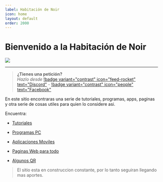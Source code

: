 ```yaml
---
label: Habitación de Noir
icon: home
layout: default
order: 2000
---
```

# Bienvenido a la Habitación de Noir

![](https://i.postimg.cc/NFmRf4NL/page-header.png)

---

> **¿Tienes una petición?**       
> *Hazlo desde* [!badge variant="contrast" icon="feed-rocket" text="Discord"](https://discord.gg/hVKeY3uEru) - [!badge variant="contrast" icon="people" text="Facebook"](https://www.facebook.com/dex.noir.room)

En este sitio encontraras una serie de tutoriales, programas, apps, paginas y otra serie de cosas utiles para quien lo considere asi.

Encuentra:

- [Tutoriales](https://noiroom.dexspidey.workers.dev/tutoriales/)

- [Programas PC](https://noiroom.dexspidey.workers.dev/aplicaciones/escritorio/)

- [Aplicaciones Moviles](https://noiroom.dexspidey.workers.dev/aplicaciones/movil/)

- [Paginas Web para todo](https://noiroom.dexspidey.workers.dev/paginas/)

- [Algunos QR](https://noiroom.dexspidey.workers.dev/otrosqr/)

> El sitio esta en construccion constante, por lo tanto seguiran llegando mas aportes.
